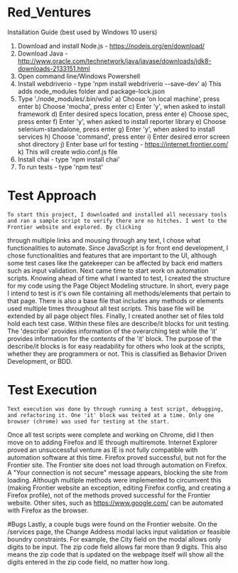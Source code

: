 # Red_Ventures

Installation Guide (best used by Windows 10 users)
1) Download and install Node.js - https://nodejs.org/en/download/
2) Download Java - http://www.oracle.com/technetwork/java/javase/downloads/jdk8-downloads-2133151.html
3) Open command line/Windows Powershell
4) Install webdriverio - type 'npm install webdriverio --save-dev'
	a) This adds node_modules folder and package-lock.json
5) Type './node_modules/.bin/wdio'
	a) Choose 'on local machine', press enter
	b) Choose 'mocha', press enter
	c) Enter 'y', when asked to install framework
	d) Enter desired specs location, press enter
	e) Choose spec, press enter
	f) Enter 'y', when asked to install reporter library
	e) Choose selenium-standalone, press enter
	g) Enter 'y', when asked to install services
	h) Choose 'command', press enter
	i) Enter desired error screen shot directory
	j) Enter base url for testing - https://internet.frontier.com/
	k) This will create wdio.conf.js file
6) Install chai - type 'npm install chai'
7) To run tests - type 'npm test'

# Test Approach
	To start this project, I downloaded and installed all necessary tools and ran a sample script to verify there are no hitches. I went to the Frontier website and explored. By clicking 
through multiple links and mousing through any text, I chose what functionalities to automate. Since JavaScript is for front end development, I chose functionalities and features that are 
important to the UI, although some test cases like the gatekeeper can be affected by back end matters such as input validation. 
	Next came time to start work on automation scripts. Knowing ahead of time what I wanted to test, I created the structure for my code using the Page Object Modeling structure. In short,
every page I intend to test is it's own file containing all methods/elements that pertain to that page. There is also a base file that includes any methods or elements used multiple times
throughout all test scripts. This base file will be extended by all page object files. 
	Finally, I created another set of files told hold each test case. Within these files are describe/it blocks for unit testing. The 'describe' provides information of the overarching test
while the 'it' provides information for the contents of the 'it' block. The purpose of the describe/it blocks is for easy readability for others who look at the scripts, whether they are 
programmers or not. This is classified as Behavior Driven Development, or BDD. 

# Test Execution
	Text execution was done by through running a test script, debugging, and refactoring it. One 'it' block was tested at a time. Only one browser (chrome) was used for testing at the start.
Once all test scripts were complete and working on Chrome, did I then move on to adding Firefox and IE through multiremote. Internet Explorer proved an unsuccessful venture as IE is not fully 
compatible with automation software at this time. Firefox proved successful, but not for the Frontier site. The Frontier site does not load through automation on Firefox. A "Your connection is
not secure" message appears, blocking the site from loading. Although multiple methods were implemented to circumvent this (making Frontier website an exception, editing Firefox config, and
creating a Firefox profile), not of the methods proved successful for the Frontier website. Other sites, such as https://www.google.com/ can be automated with Firefox as the browser.

#Bugs
	Lastly, a couple bugs were found on the Frontier website. On the /services page, the Change Address modal lacks input validation or feasible boundry constraints. For example, the City field 
on the modal allows only digits to be input. The zip code field allows far more than 9 digits. This also means the zip code that is updated on the webpage itself will show all the digits entered
in the zip code field, no matter how long.  
